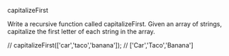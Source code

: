 capitalizeFirst

Write a recursive function called capitalizeFirst. Given an array of strings, capitalize the first letter of each string in the array.

// capitalizeFirst(['car','taco','banana']); // ['Car','Taco','Banana']
